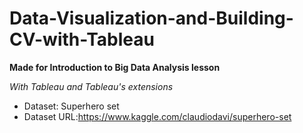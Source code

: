 # Data-Visualization-and-Building-CV-with-Tableau
__Made for Introduction to Big Data Analysis lesson__


_With Tableau and Tableau's extensions_

* Dataset: Superhero set
* Dataset URL:https://www.kaggle.com/claudiodavi/superhero-set
